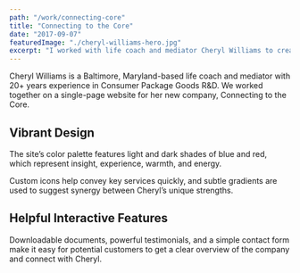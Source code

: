 ```yaml
---
path: "/work/connecting-core"
title: "Connecting to the Core"
date: "2017-09-07"
featuredImage: "./cheryl-williams-hero.jpg"
excerpt: "I worked with life coach and mediator Cheryl Williams to create a simple, vibrant website and blog to help promote her new company."
---
```


Cheryl Williams is a Baltimore, Maryland-based life coach and mediator with 20+ years experience in Consumer Package Goods R&D. We worked together on a single-page website for her new company, Connecting to the Core.

## Vibrant Design

The site’s color palette features light and dark shades of blue and red, which represent insight, experience, warmth, and energy.

Custom icons help convey key services quickly, and subtle gradients are used to suggest synergy between Cheryl’s unique strengths.

## Helpful Interactive Features

Downloadable documents, powerful testimonials, and a simple contact form make it easy for potential customers to get a clear overview of the company and connect with Cheryl.
